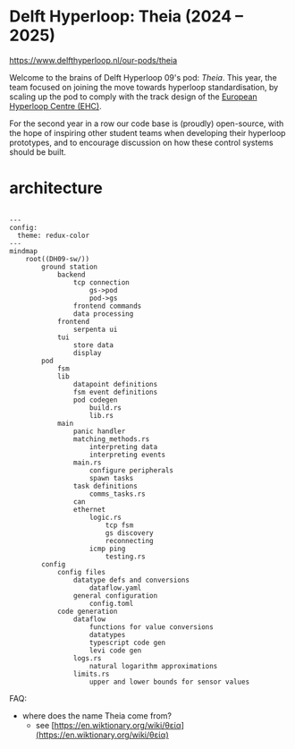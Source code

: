 # Delft Hyperloop: Theia (2024 – 2025)

https://www.delfthyperloop.nl/our-pods/theia

Welcome to the brains of Delft Hyperloop 09's pod: _Theia_.
This year, the team focused on joining the move towards hyperloop standardisation,
by scaling up the pod to comply with the track design of the 
[European Hyperloop Centre (EHC)](https://www.hyperloopcenter.eu).

For the second year in a row our code base is (proudly) open-source,
with the hope of inspiring other student teams when developing their hyperloop prototypes,
and to encourage discussion on how these control systems should be built.

# architecture

```mermaid

---
config:
  theme: redux-color
---
mindmap
    root((DH09-sw/))
        ground station
            backend
                tcp connection
                    gs->pod
                    pod->gs
                frontend commands
                data processing
            frontend
                serpenta ui
            tui
                store data
                display
        pod
            fsm
            lib
                datapoint definitions
                fsm event definitions
                pod codegen
                    build.rs
                    lib.rs
            main
                panic handler
                matching_methods.rs
                    interpreting data
                    interpreting events
                main.rs
                    configure peripherals
                    spawn tasks
                task definitions
                    comms_tasks.rs
                can
                ethernet
                    logic.rs
                        tcp fsm
                        gs discovery
                        reconnecting
                    icmp ping
                        testing.rs
        config
            config files
                datatype defs and conversions
                    dataflow.yaml
                general configuration
                    config.toml
            code generation
                dataflow
                    functions for value conversions
                    datatypes
                    typescript code gen
                    levi code gen
                logs.rs
                    natural logarithm approximations
                limits.rs
                    upper and lower bounds for sensor values
```

FAQ:

- where does the name Theia come from?
    - see [https://en.wiktionary.org/wiki/θεία](https://en.wiktionary.org/wiki/θεία)
